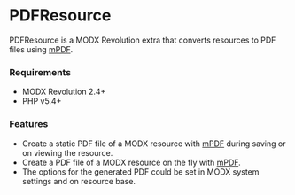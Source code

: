 # PDFResource

PDFResource is a MODX Revolution extra that converts resources to PDF files using [mPDF](http://www.mpdf1.com/).

### Requirements

* MODX Revolution 2.4+
* PHP v5.4+

### Features

* Create a static PDF file of a MODX resource with [mPDF](http://www.mpdf1.com/) during saving or on viewing the resource.
* Create a PDF file of a MODX resource on the fly with [mPDF](http://www.mpdf1.com/).
* The options for the generated PDF could be set in MODX system settings and on resource base. 

<!-- Piwik -->
<script type="text/javascript">
  var _paq = _paq || [];
  _paq.push(['trackPageView']);
  _paq.push(['enableLinkTracking']);
  (function() {
    var u="//piwik.partout.info/";
    _paq.push(['setTrackerUrl', u+'piwik.php']);
    _paq.push(['setSiteId', 18]);
    var d=document, g=d.createElement('script'), s=d.getElementsByTagName('script')[0];
    g.type='text/javascript'; g.async=true; g.defer=true; g.src=u+'piwik.js'; s.parentNode.insertBefore(g,s);
  })();
</script>
<noscript><p><img src="//piwik.partout.info/piwik.php?idsite=18" style="border:0;" alt="" /></p></noscript>
<!-- End Piwik Code -->
